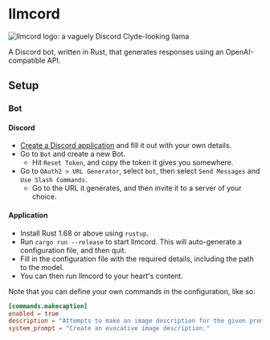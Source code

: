 # llmcord

![llmcord logo: a vaguely Discord Clyde-looking llama](docs/llmcord.png)

A Discord bot, written in Rust, that generates responses using an OpenAI-compatible API.

## Setup

### Bot

#### Discord

- [Create a Discord application](https://discord.com/developers/applications) and fill it out with your own details.
- Go to `Bot` and create a new Bot.
  - Hit `Reset Token`, and copy the token it gives you somewhere.
- Go to `OAuth2 > URL Generator`, select `bot`, then select `Send Messages` and `Use Slash Commands`.
  - Go to the URL it generates, and then invite it to a server of your choice.

#### Application

- Install Rust 1.68 or above using `rustup`.
- Run `cargo run --release` to start llmcord. This will auto-generate a configuration file, and then quit.
- Fill in the configuration file with the required details, including the path to the model.
- You can then run llmcord to your heart's content.

Note that you can define your own commands in the configuration, like so:

```toml
[commands.makecaption]
enabled = true
description = "Attempts to make an image description for the given prompt."
system_prompt = "Create an evocative image description."
```
